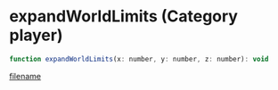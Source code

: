 # expandWorldLimits (Category player)

```js
function expandWorldLimits(x: number, y: number, z: number): void
```

[filename](expandWorldLimits_m.md ':include')